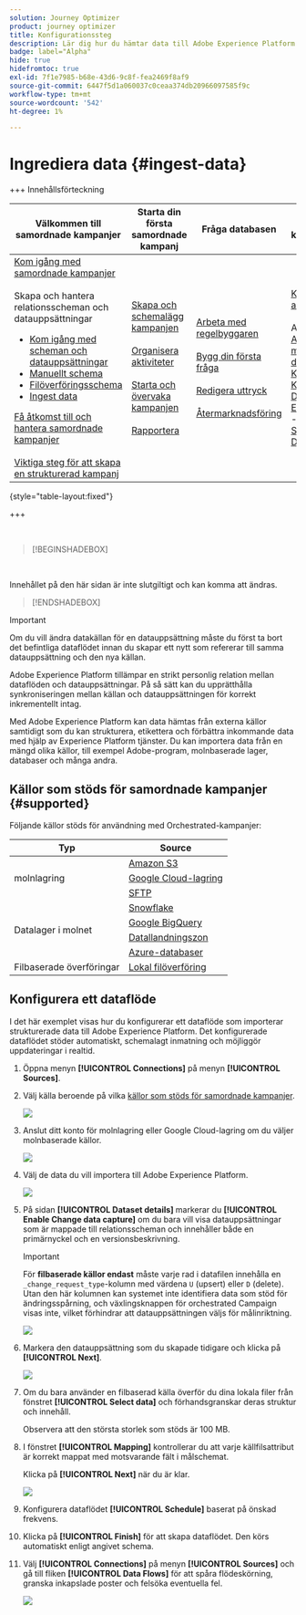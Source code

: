 ```yaml
---
solution: Journey Optimizer
product: journey optimizer
title: Konfigurationssteg
description: Lär dig hur du hämtar data till Adobe Experience Platform från källor som stöds, som SFTP, molnlagring eller databaser.
badge: label="Alpha"
hide: true
hidefromtoc: true
exl-id: 7f1e7985-b68e-43d6-9c8f-fea2469f8af9
source-git-commit: 6447f5d1a060037c0ceaa374db20966097585f9c
workflow-type: tm+mt
source-wordcount: '542'
ht-degree: 1%

---
```


# Ingrediera data {#ingest-data}

+++ Innehållsförteckning

| Välkommen till samordnade kampanjer | Starta din första samordnade kampanj | Fråga databasen | Ochestrerade kampanjaktiviteter |
|---|---|---|---|
| [Kom igång med samordnade kampanjer](gs-orchestrated-campaigns.md)<br/><br/>Skapa och hantera relationsscheman och datauppsättningar</br> <ul><li>[Kom igång med scheman och datauppsättningar](gs-schemas.md)</li><li>[Manuellt schema](manual-schema.md)</li><li>[Filöverföringsschema](file-upload-schema.md)</li><li>[Ingest data](ingest-data.md)</li></ul>[Få åtkomst till och hantera samordnade kampanjer](access-manage-orchestrated-campaigns.md)<br/><br/>[Viktiga steg för att skapa en strukturerad kampanj](gs-campaign-creation.md) | [Skapa och schemalägg kampanjen](create-orchestrated-campaign.md)<br/><br/>[Organisera aktiviteter](orchestrate-activities.md)<br/><br/>[Starta och övervaka kampanjen](start-monitor-campaigns.md)<br/><br/>[Rapportera](reporting-campaigns.md) | [Arbeta med regelbyggaren](orchestrated-rule-builder.md)<br/><br/>[Bygg din första fråga](build-query.md)<br/><br/>[Redigera uttryck](edit-expressions.md)<br/><br/>[Återmarknadsföring](retarget.md) | [Kom igång med aktiviteter](activities/about-activities.md)<br/><br/>Aktiviteter:<br/>[And-join](activities/and-join.md) - [Bygg målgrupp](activities/build-audience.md) - [Ändra dimension](activities/change-dimension.md) - [Kanalaktiviteter](activities/channels.md) - [Kombinera](activities/combine.md) - [Deduplicering](activities/deduplication.md) - [Enrichment](activities/enrichment.md) - [Fork](activities/fork.md)  - [Avstämning](activities/reconciliation.md) - [Spara målgrupp](activities/save-audience.md) - [Dela](activities/split.md) - [Vänta](activities/wait.md) |

{style="table-layout:fixed"}

+++

</br>

>[!BEGINSHADEBOX]

</br>

Innehållet på den här sidan är inte slutgiltigt och kan komma att ändras.

>[!ENDSHADEBOX]

>[!IMPORTANT]
>
>Om du vill ändra datakällan för en datauppsättning måste du först ta bort det befintliga dataflödet innan du skapar ett nytt som refererar till samma datauppsättning och den nya källan.
>
>Adobe Experience Platform tillämpar en strikt personlig relation mellan dataflöden och datauppsättningar. På så sätt kan du upprätthålla synkroniseringen mellan källan och datauppsättningen för korrekt inkrementellt intag.

Med Adobe Experience Platform kan data hämtas från externa källor samtidigt som du kan strukturera, etikettera och förbättra inkommande data med hjälp av Experience Platform tjänster. Du kan importera data från en mängd olika källor, till exempel Adobe-program, molnbaserade lager, databaser och många andra.

## Källor som stöds för samordnade kampanjer {#supported}

Följande källor stöds för användning med Orchestrated-kampanjer:

<table>
  <thead>
    <tr>
      <th>Typ</th>
      <th>Source</th>
    </tr>
  </thead>
  <tbody>
    <tr>
      <td rowspan="3">molnlagring</td>
      <td><a href="https://experienceleague.adobe.com/en/docs/experience-platform/sources/ui-tutorials/create/cloud-storage/s3">Amazon S3</a></td>
    </tr>
    <tr>
      <td><a href="https://experienceleague.adobe.com/en/docs/experience-platform/sources/ui-tutorials/create/cloud-storage/google-cloud-storage">Google Cloud-lagring</a></td>
    </tr>
    <tr>
      <td><a href="https://experienceleague.adobe.com/en/docs/experience-platform/sources/ui-tutorials/create/cloud-storage/sftp">SFTP</a></td>
    </tr>
      <td rowspan="4">Datalager i molnet</td>
      <td><a href="https://experienceleague.adobe.com/en/docs/experience-platform/sources/ui-tutorials/create/databases/snowflake">Snowflake</a></td>
    </tr>
    <tr>
      <td><a href="https://experienceleague.adobe.com/en/docs/experience-platform/sources/ui-tutorials/create/databases/bigquery">Google BigQuery</a></td>
    </tr>
    <tr>
      <td><a href="https://experienceleague.adobe.com/en/docs/experience-platform/sources/ui-tutorials/create/cloud-storage/data-landing-zone">Datallandningszon<a></td>
    </tr>
    <tr>
      <td><a href="https://experienceleague.adobe.com/en/docs/experience-platform/sources/ui-tutorials/create/databases/databricks">Azure-databaser</a></td>
    </tr>
    <tr>
      <td rowspan="3">Filbaserade överföringar</td>
      <td><a href="https://experienceleague.adobe.com/en/docs/experience-platform/sources/ui-tutorials/create/local-system/local-file-upload">Lokal filöverföring<a></td>
    </tr>

</tbody>
</table>

## Konfigurera ett dataflöde

I det här exemplet visas hur du konfigurerar ett dataflöde som importerar strukturerade data till Adobe Experience Platform. Det konfigurerade dataflödet stöder automatiskt, schemalagt inmatning och möjliggör uppdateringar i realtid.

1. Öppna menyn **[!UICONTROL Connections]** på menyn **[!UICONTROL Sources]**.

1. Välj källa beroende på vilka [källor som stöds för samordnade kampanjer](#supported).

   ![](assets/admin_sources_1.png)

1. Anslut ditt konto för molnlagring eller Google Cloud-lagring om du väljer molnbaserade källor.

   ![](assets/admin_sources_2.png)

1. Välj de data du vill importera till Adobe Experience Platform.

   ![](assets/S3_config_1.png)

1. På sidan **[!UICONTROL Dataset details]** markerar du **[!UICONTROL Enable Change data capture]** om du bara vill visa datauppsättningar som är mappade till relationsscheman och innehåller både en primärnyckel och en versionsbeskrivning.

   >[!IMPORTANT]
   >
   > För **filbaserade källor endast** måste varje rad i datafilen innehålla en `_change_request_type`-kolumn med värdena `U` (upsert) eller `D` (delete). Utan den här kolumnen kan systemet inte identifiera data som stöd för ändringsspårning, och växlingsknappen för orchestrated Campaign visas inte, vilket förhindrar att datauppsättningen väljs för målinriktning.

   ![](assets/S3_config_6.png)

1. Markera den datauppsättning som du skapade tidigare och klicka på **[!UICONTROL Next]**.

   ![](assets/S3_config_3.png)

1. Om du bara använder en filbaserad källa överför du dina lokala filer från fönstret **[!UICONTROL Select data]** och förhandsgranskar deras struktur och innehåll.

   Observera att den största storlek som stöds är 100 MB.

1. I fönstret **[!UICONTROL Mapping]** kontrollerar du att varje källfilsattribut är korrekt mappat med motsvarande fält i målschemat.

   Klicka på **[!UICONTROL Next]** när du är klar.

   ![](assets/S3_config_4.png)

1. Konfigurera dataflödet **[!UICONTROL Schedule]** baserat på önskad frekvens.

1. Klicka på **[!UICONTROL Finish]** för att skapa dataflödet. Den körs automatiskt enligt angivet schema.

1. Välj **[!UICONTROL Connections]** på menyn **[!UICONTROL Sources]** och gå till fliken **[!UICONTROL Data Flows]** för att spåra flödeskörning, granska inkapslade poster och felsöka eventuella fel.

   ![](assets/S3_config_5.png)

